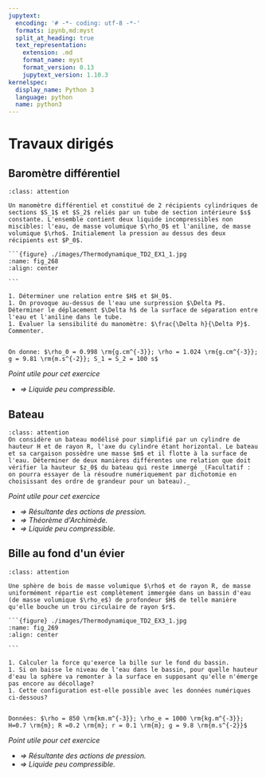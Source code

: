 ```yaml
---
jupytext:
  encoding: '# -*- coding: utf-8 -*-'
  formats: ipynb,md:myst
  split_at_heading: true
  text_representation:
    extension: .md
    format_name: myst
    format_version: 0.13
    jupytext_version: 1.10.3
kernelspec:
  display_name: Python 3
  language: python
  name: python3
---
```

# Travaux dirigés

## Baromètre différentiel

````{admonition} Exercice 
:class: attention

Un manomètre différentiel et constitué de 2 récipients cylindriques de sections $S_1$ et $S_2$ reliés par un tube de section intérieure $s$ constante. L'ensemble contient deux liquide incompressibles non miscibles: l'eau, de masse volumique $\rho_0$ et l'aniline, de masse volumique $\rho$. Initialement la pression au dessus des deux récipients est $P_0$.

```{figure} ./images/Thermodynamique_TD2_EX1_1.jpg
:name: fig_268
:align: center

```

1. Déterminer une relation entre $H$ et $H_0$.
1. On provoque au-dessus de l'eau une surpression $\Delta P$. Déterminer le déplacement $\Delta h$ de la surface de séparation entre l'eau et l'aniline dans le tube.
1. Evaluer la sensibilité du manomètre: $\frac{\Delta h}{\Delta P}$. Commenter.


On donne: $\rho_0 = 0.998 \rm{g.cm^{-3}}; \rho = 1.024 \rm{g.cm^{-3}}; g = 9.81 \rm{m.s^{-2}}; S_1 = S_2 = 100 s$

````
_Point utile pour cet exercice_
* _$\Longrightarrow$ Liquide peu compressible._

## Bateau

````{admonition} Exercice
:class: attention
On considère un bateau modélisé pour simplifié par un cylindre de hauteur H et de rayon R, l'axe du cylindre étant horizontal. Le bateau et sa cargaison possèdre une masse $m$ et il flotte à la surface de l'eau. Déterminer de deux manières différentes une relation que doit vérifier la hauteur $z_0$ du bateau qui reste immergé _(Facultatif : on pourra essayer de la résoudre numériquement par dichotomie en choisissant des ordre de grandeur pour un bateau)._
````
_Point utile pour cet exercice_
* _$\Longrightarrow$ Résultante des actions de pression._
* _$\Longrightarrow$ Théorème  d'Archimède._
* _$\Longrightarrow$ Liquide peu compressible._

## Bille au fond d'un évier

````{admonition} Exercice 
:class: attention

Une sphère de bois de masse volumique $\rho$ et de rayon R, de masse uniformément répartie est complètement immergée dans un bassin d'eau (de masse volumique $\rho_e$) de profondeur $H$ de telle manière qu'elle bouche un trou circulaire de rayon $r$.

```{figure} ./images/Thermodynamique_TD2_EX3_1.jpg
:name: fig_269
:align: center

```

1. Calculer la force qu'exerce la bille sur le fond du bassin.
1. Si on baisse le niveau de l'eau dans le bassin, pour quelle hauteur d'eau la sphère va remonter à la surface en supposant qu'elle n'émerge pas encore au décollage? 
1. Cette configuration est-elle possible avec les données numériques ci-dessous?


Données: $\rho = 850 \rm{km.m^{-3}}; \rho_e = 1000 \rm{kg.m^{-3}}; H=0.7 \rm{m}; R =0.2 \rm{m}; r = 0.1 \rm{m}; g = 9.8 \rm{m.s^{-2}}$

````
_Point utile pour cet exercice_
* _$\Longrightarrow$ Résultante des actions de pression._
* _$\Longrightarrow$ Liquide peu compressible._